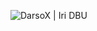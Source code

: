![DarsoX | Iri DBU](https://github-readme-stats.vercel.app/api?username=DarsoX&show_icons=true&theme=blue-green&locale=ua)

